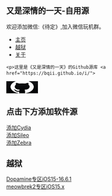<html>
<head>

<link rel="icon" href="apple.jpg" type="image/x-icon">
<meta name="viewport" content="width=device-width, initial-scale=1.0">
  <meta property="og:image" content="apple.jpg">
</head>
<body>

<div class="content">
  <h2 id="jailbreak">又是深情的一天-自用源</h2> 
	<p>欢迎添加微信:《待定》,加入微信玩机群。</p>
  <ul>
    <li><a href="#home">主页</a></li>
    <li><a href="#jailbreak">越狱</a></li> 
    <li><a href="#about">关于</a></li>
  </ul>
</div>

<div class="content">
  
	<p>这里是《又是深情的一天》的Github源库 <a href="https://bqii.github.io/i/">
<img border="0" src="Github.png" width="84" height="32"></a></p>
  
  <h2 id="jailbreak">点击下方添加软件源</h2>
	<a href="cydia://url/https://cydia.saurik.com/api/share#?source=https://bqii.github.io/i/">添加Cydia</a><br>
	<a href="sileo://source/https://bqii.github.io/i/">添加Sileo</a><br>
	<a href="zbra://sources/add/https://bqii.github.io/i/">添加Zebra</a>

  <h2 id="jailbreak">越狱</h2>
  <a href="https://liyu-qi.github.io/Dopamine-jailbreak/">Dopamine专区iOS15-16.6.1</a><br>
  <a href="https://liyu-qi.github.io/meowbrek-jailbreak/">meowbrek2专区iOS15.x</a>
	
  </div>
</body>

</html>
